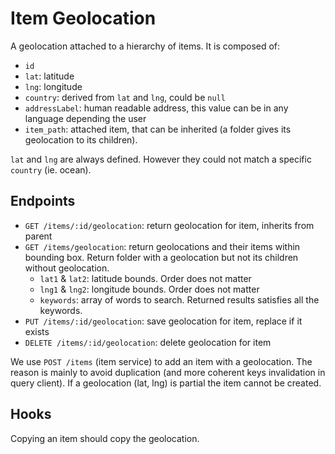 # Item Geolocation

A geolocation attached to a hierarchy of items. It is composed of:

- `id`
- `lat`: latitude
- `lng`: longitude
- `country`: derived from `lat` and `lng`, could be `null`
- `addressLabel`: human readable address, this value can be in any language depending the user
- `item_path`: attached item, that can be inherited (a folder gives its geolocation to its children).

`lat` and `lng` are always defined. However they could not match a specific `country` (ie. ocean).

## Endpoints

- `GET /items/:id/geolocation`: return geolocation for item, inherits from parent
- `GET /items/geolocation`: return geolocations and their items within bounding box. Return folder with a geolocation but not its children without geolocation.
  - `lat1` & `lat2`: latitude bounds. Order does not matter
  - `lng1` & `lng2`: longitude bounds. Order does not matter
  - `keywords`: array of words to search. Returned results satisfies all the keywords.
- `PUT /items/:id/geolocation`: save geolocation for item, replace if it exists
- `DELETE /items/:id/geolocation`: delete geolocation for item

We use `POST /items` (item service) to add an item with a geolocation. The reason is mainly to avoid duplication (and more coherent keys invalidation in query client). If a geolocation (lat, lng) is partial the item cannot be created.

## Hooks

Copying an item should copy the geolocation.
